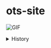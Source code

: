 # ots-site

![GIF](/src/images/website.gif)

<details><summary>History</summary><p>

## _formatted_ **heading** with [a](link)

---
{{standard 3-backtick code block omitted from here due to escaping issues}}
---

Collapsible until here.
</p></details>
